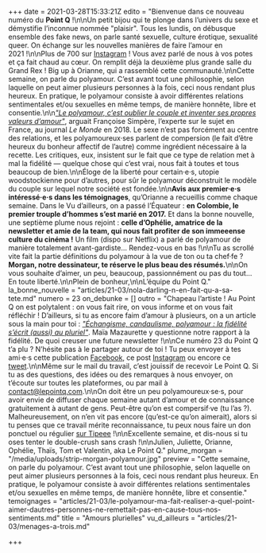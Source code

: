 +++
date = 2021-03-28T15:33:21Z
edito = "Bienvenue dans ce nouveau numéro du **Point Q**&nbsp;!\n\nUn petit bijou qui te plonge dans l’univers du sexe et démystifie l’inconnue nommée \"plaisir\". Tous les lundis, on débusque ensemble des fake news, on parle santé sexuelle, culture érotique, sexualité queer. On échange sur les nouvelles manières de faire l’amour en 2021 !\n\nPlus de 700 sur [Instagram](https://www.instagram.com/lepoint.q/)&nbsp;! Vous avez parlé de nous à vos potes et ça fait chaud au cœur. On remplit déjà la deuxième plus grande salle du Grand Rex&nbsp;! Big up à Orianne, qui a rassemblé cette communauté.\n\nCette semaine, on parle du polyamour. C’est avant tout une philosophie, selon laquelle on peut aimer plusieurs personnes à la fois, ceci nous rendant plus heureux. En pratique, le polyamour consiste à avoir différentes relations sentimentales et/ou sexuelles en même temps, de manière honnête, libre et consentie.\n\n[_\"Le polyamour, c’est oublier le couple et inventer ses propres valeurs d’amour\"_](https://www.lemonde.fr/festival/article/2018/10/05/le-polyamour-c-est-oublier-le-couple-et-inventer-ses-propres-valeurs-d-amour_5365161_4415198.html), arguait Françoise Simpère, l’experte sur le sujet en France, au journal _Le Monde_ en 2018. Le sexe n’est pas forcément au centre des relations, et les polyamoureux·ses parlent de compersion (le fait d’être heureux du bonheur affectif de l’autre) comme ingrédient nécessaire à la recette. Les critiques, eux, insistent sur le fait que ce type de relation met à mal la fidélité&nbsp;&mdash;&nbsp;quelque chose qui c’est vrai, nous fait à toutes et tous beaucoup de bien.\n\nÉloge de la liberté pour certain·e·s, utopie woodstockienne pour d’autres, pour sûr le polyamour déconstruit le modèle du couple sur lequel notre société est fondée.\n\n**Avis aux premier·e·s intéressé·e·s dans les témoignages**, qu’Orianne a recueillis comme chaque semaine. Dans le Vu d’ailleurs, on a passé l’Équateur&nbsp;: **en Colombie, le premier trouple d’hommes s’est marié en 2017.** Et dans la bonne nouvelle, une septième plume nous rejoint&nbsp;: **celle d’Ophélie, amatrice de la newsletter et amie de la team, qui nous fait profiter de son immeeense culture du cinéma&nbsp;!** Un film (dispo sur Netflix) a parlé de polyamour de manière totalement avant-gardiste... Rendez-vous en bas&nbsp;!\n\nTu as scrollé vite fait la partie définitions du polyamour à la vue de ton ou ta chef·fe&nbsp;? **Morgan, notre dessinateur, te réserve le plus beau des résumés.**\n\nOn vous souhaite d’aimer, un peu, beaucoup, passionnément ou pas du tout... En toute liberté.\n\nPlein de bonheur,\n\nL’équipe du Point Q."
la_bonne_nouvelle = "articles/21-03/nola-darling-n-en-fait-qu-a-sa-tete.md"
numero = 23
on_debunke = []
outro = "Chapeau l’artiste&nbsp;! Au Point Q on est polytalent&nbsp;: on vous fait rire, on vous informe et on vous fait réfléchir&nbsp;! D’ailleurs, si tu as encore faim d’amour à plusieurs, on a un article sous la main pour toi&nbsp;: [_\"Échangisme, candaulisme, polyamour&nbsp;: la fidélité s’écrit (aussi) au pluriel\"_](https://www.lemonde.fr/m-le-mag/article/2019/02/17/echangisme-candaulisme-polyamour-la-fidelite-s-ecrit-aussi-au-pluriel_5424516_4500055.html). Maïa Mazaurette y questionne notre rapport à la fidélité. De quoi creuser une future newsletter&nbsp;!\n\nCe numéro 23 du Point Q t’a plu&nbsp;? N’hésite pas à le partager autour de toi&nbsp;! Tu peux envoyer à tes ami·e·s cette publication [Facebook](https://www.facebook.com/lepointq.news/photos/a.137269331479096/233739068498788/), ce post [Instagram](https://www.instagram.com/p/CLXaWOOnQrw/) ou encore ce [tweet](https://twitter.com/LePointQ/status/1356187077218623492).\n\nMême sur le mail du travail, c’est jouissif de recevoir Le Point Q. Si tu as des questions, des idées ou des remarques à nous envoyer, on t’écoute sur toutes les plateformes, ou par mail à [contact@lepointq.com](mailto:contact@lepointq.com).\n\nOn doit être un peu polyamoureux·se·s, pour avoir envie de diffuser chaque semaine autant d’amour et de connaissance gratuitement à autant de gens. Peut-être qu’on est compersif·ve (tu l’as&nbsp;?). Malheureusement, on n’en vit pas encore (qu’est-ce qu’on aimerait), alors si tu penses que ce travail mérite reconnaissance, tu peux nous faire un don ponctuel ou régulier [sur Tipeee](https://fr.tipeee.com/le-point-q)&nbsp;!\n\nExcellente semaine, et dis-nous si tu oses tenter le double-crush sans crash&nbsp;!\n\nJulien, Juliette, Orianne, Ophélie, Thaïs, Tom et Valentin, aka Le Point Q."
plume_morgan = "/media/uploads/strip-morgan-polyamour.jpg"
preview = "Cette semaine, on parle du polyamour. C’est avant tout une philosophie, selon laquelle on peut aimer plusieurs personnes à la fois, ceci nous rendant plus heureux. En pratique, le polyamour consiste à avoir différentes relations sentimentales et/ou sexuelles en même temps, de manière honnête, libre et consentie."
temoignages = "articles/21-03/le-polyamour-ma-fait-realiser-a-quel-point-aimer-dautres-personnes-ne-remettait-pas-en-cause-tous-nos-sentiments.md"
title = "Amours plurielles"
vu_d_ailleurs = "articles/21-03/menages-a-trois.md"

+++
